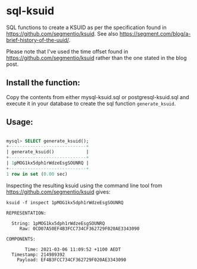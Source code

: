 # sql-ksuid

SQL functions to create a KSUID as per the specification found in https://github.com/segmentio/ksuid.
See also https://segment.com/blog/a-brief-history-of-the-uuid/.

Please note that I've used the time offset found in https://github.com/segmentio/ksuid rather than the one stated in the blog post.

## Install the function:

Copy the contents from either mysql-ksuid.sql or postgresql-ksuid.sql and execute it in your database to create the sql function `generate_ksuid`.

## Usage:

```sql

mysql> SELECT generate_ksuid();
+-----------------------------+
| generate_ksuid()            |
+-----------------------------+
| 1pMOG1kx5dph1rWdzeEsgSOUNRQ |
+-----------------------------+
1 row in set (0.00 sec)

 ```

Inspecting the resulting ksuid using the command line tool from https://github.com/segmentio/ksuid gives:

```shell
ksuid -f inspect 1pMOG1kx5dph1rWdzeEsgSOUNRQ

REPRESENTATION:

  String: 1pMOG1kx5dph1rWdzeEsgSOUNRQ
     Raw: 0CD07A50EF4B3FCC734CF362729F020AE3343090

COMPONENTS:

       Time: 2021-03-06 11:09:52 +1100 AEDT
  Timestamp: 214989392
    Payload: EF4B3FCC734CF362729F020AE3343090

``` 